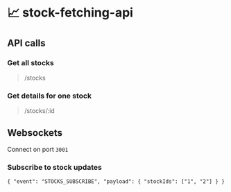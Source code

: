 # 📈 stock-fetching-api


## API calls

### Get all stocks
> /stocks

### Get details for one stock
> /stocks/:id

## Websockets

Connect on port `3001`

### Subscribe to stock updates
`
{
"event": "STOCKS_SUBSCRIBE",
"payload": {
"stockIds": ["1", "2"]
}
}
`